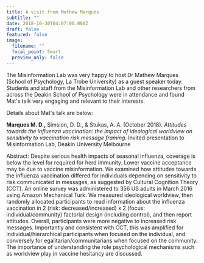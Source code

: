 ```yaml
---
title: A visit from Mathew Marques
subtitle: ""
date: 2018-10-30T04:07:00.000Z
draft: false
featured: false
image:
  filename: ""
  focal_point: Smart
  preview_only: false
---
```

The Misinformation Lab was very happy to host Dr Mathew Marques (School of Psychology, La Trobe University) as a guest speaker today. Students and staff from the Misinformation Lab and other researchers from across the Deakin School of Psychology were in attendance and found Mat's talk very engaging and relevant to their interests.

Details about Mat's talk are below:

**Marques M. D.,** Simsion, D. D., & Stukas, A. A. (October 2018). *Attitudes towards the influenza vaccination: the impact of ideological worldview on sensitivity to vaccination risk message framing.* Invited presentation to Misinformation Lab, Deakin University Melbourne

Abstract: Despite serious health impacts of seasonal influenza, coverage is below the level for required for herd immunity. Lower vaccine acceptance may be due to vaccine misinformation. We examined how attitudes towards the influenza vaccination differed for individuals depending on sensitivity to risk communicated in messages, as suggested by Cultural Cognition Theory (CCT). An online survey was administered to 356 US adults in March 2016 using Amazon Mechanical Turk. We measured ideological worldview, then randomly allocated participants to read information about the influenza vaccination in 2 (risk: decreased/increased) x 2 (focus: individual/community) factorial design (including control), and then report attitudes. Overall, participants were more negative to increased risk messages. Importantly and consistent with CCT, this was amplified for individual/hierarchical participants when focused on the individual, and conversely for egalitarian/communitarians when focused on the community. The importance of understanding the role psychological mechanisms such as worldview play in vaccine hesitancy are discussed.